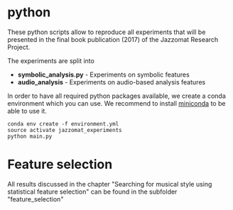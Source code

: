 # python
These python scripts allow to reproduce all experiments that will be presented in the final book publication (2017) of the Jazzomat Research Project.

The experiments are split into
* **symbolic_analysis.py** - Experiments on symbolic features
* **audio_analysis** - Experiments on audio-based analysis features

In order to have all required python packages available, we create a conda environment which you can use.
We recommend to install [miniconda](https://conda.io/miniconda.html) to be able to use it.

    conda env create -f environment.yml
    source activate jazzomat_experiments
    python main.py

# Feature selection

All results discussed in the chapter "Searching for musical style using statistical feature selection" can be found in the subfolder "feature_selection"